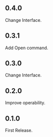 ## 0.4.0

Change Interface.

## 0.3.1

Add Open command.

## 0.3.0

Change Interface.

## 0.2.0

Improve operability.

## 0.1.0

First Release.
